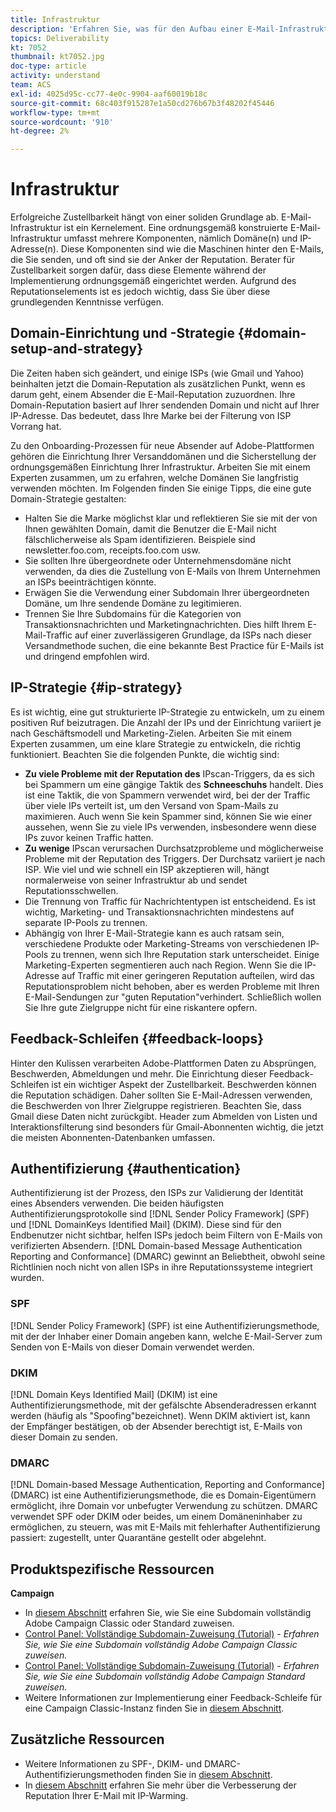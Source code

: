```yaml
---
title: Infrastruktur
description: 'Erfahren Sie, was für den Aufbau einer E-Mail-Infrastruktur erforderlich ist. '
topics: Deliverability
kt: 7052
thumbnail: kt7052.jpg
doc-type: article
activity: understand
team: ACS
exl-id: 4025d95c-cc77-4e0c-9904-aaf60019b18c
source-git-commit: 68c403f915287e1a50cd276b67b3f48202f45446
workflow-type: tm+mt
source-wordcount: '910'
ht-degree: 2%

---
```


# Infrastruktur

Erfolgreiche Zustellbarkeit hängt von einer soliden Grundlage ab. E-Mail-Infrastruktur ist ein Kernelement. Eine ordnungsgemäß konstruierte E-Mail-Infrastruktur umfasst mehrere Komponenten, nämlich Domäne(n) und IP-Adresse(n). Diese Komponenten sind wie die Maschinen hinter den E-Mails, die Sie senden, und oft sind sie der Anker der Reputation. Berater für Zustellbarkeit sorgen dafür, dass diese Elemente während der Implementierung ordnungsgemäß eingerichtet werden. Aufgrund des Reputationselements ist es jedoch wichtig, dass Sie über diese grundlegenden Kenntnisse verfügen.

## Domain-Einrichtung und -Strategie {#domain-setup-and-strategy}

Die Zeiten haben sich geändert, und einige ISPs (wie Gmail und Yahoo) beinhalten jetzt die Domain-Reputation als zusätzlichen Punkt, wenn es darum geht, einem Absender die E-Mail-Reputation zuzuordnen. Ihre Domain-Reputation basiert auf Ihrer sendenden Domain und nicht auf Ihrer IP-Adresse. Das bedeutet, dass Ihre Marke bei der Filterung von ISP Vorrang hat.

Zu den Onboarding-Prozessen für neue Absender auf Adobe-Plattformen gehören die Einrichtung Ihrer Versanddomänen und die Sicherstellung der ordnungsgemäßen Einrichtung Ihrer Infrastruktur. Arbeiten Sie mit einem Experten zusammen, um zu erfahren, welche Domänen Sie langfristig verwenden möchten. Im Folgenden finden Sie einige Tipps, die eine gute Domain-Strategie gestalten:

* Halten Sie die Marke möglichst klar und reflektieren Sie sie mit der von Ihnen gewählten Domain, damit die Benutzer die E-Mail nicht fälschlicherweise als Spam identifizieren. Beispiele sind newsletter.foo.com, receipts.foo.com usw.
* Sie sollten Ihre übergeordnete oder Unternehmensdomäne nicht verwenden, da dies die Zustellung von E-Mails von Ihrem Unternehmen an ISPs beeinträchtigen könnte.
* Erwägen Sie die Verwendung einer Subdomain Ihrer übergeordneten Domäne, um Ihre sendende Domäne zu legitimieren.
* Trennen Sie Ihre Subdomains für die Kategorien von Transaktionsnachrichten und Marketingnachrichten. Dies hilft Ihrem E-Mail-Traffic auf einer zuverlässigeren Grundlage, da ISPs nach dieser Versandmethode suchen, die eine bekannte Best Practice für E-Mails ist und dringend empfohlen wird.

## IP-Strategie {#ip-strategy}

Es ist wichtig, eine gut strukturierte IP-Strategie zu entwickeln, um zu einem positiven Ruf beizutragen. Die Anzahl der IPs und der Einrichtung variiert je nach Geschäftsmodell und Marketing-Zielen. Arbeiten Sie mit einem Experten zusammen, um eine klare Strategie zu entwickeln, die richtig funktioniert. Beachten Sie die folgenden Punkte, die wichtig sind:

* **Zu viele Probleme mit der Reputation des** IPscan-Triggers, da es sich bei Spammern um eine gängige Taktik des  **Schneeschuhs** handelt. Dies ist eine Taktik, die von Spammern verwendet wird, bei der der Traffic über viele IPs verteilt ist, um den Versand von Spam-Mails zu maximieren. Auch wenn Sie kein Spammer sind, können Sie wie einer aussehen, wenn Sie zu viele IPs verwenden, insbesondere wenn diese IPs zuvor keinen Traffic hatten.
* **Zu wenige** IPscan verursachen Durchsatzprobleme und möglicherweise Probleme mit der Reputation des Triggers. Der Durchsatz variiert je nach ISP. Wie viel und wie schnell ein ISP akzeptieren will, hängt normalerweise von seiner Infrastruktur ab und sendet Reputationsschwellen.
* Die Trennung von Traffic für Nachrichtentypen ist entscheidend. Es ist wichtig, Marketing- und Transaktionsnachrichten mindestens auf separate IP-Pools zu trennen.
* Abhängig von Ihrer E-Mail-Strategie kann es auch ratsam sein, verschiedene Produkte oder Marketing-Streams von verschiedenen IP-Pools zu trennen, wenn sich Ihre Reputation stark unterscheidet. Einige Marketing-Experten segmentieren auch nach Region. Wenn Sie die IP-Adresse auf Traffic mit einer geringeren Reputation aufteilen, wird das Reputationsproblem nicht behoben, aber es werden Probleme mit Ihren E-Mail-Sendungen zur &quot;guten Reputation&quot;verhindert. Schließlich wollen Sie Ihre gute Zielgruppe nicht für eine riskantere opfern.

## Feedback-Schleifen {#feedback-loops}

Hinter den Kulissen verarbeiten Adobe-Plattformen Daten zu Absprüngen, Beschwerden, Abmeldungen und mehr. Die Einrichtung dieser Feedback-Schleifen ist ein wichtiger Aspekt der Zustellbarkeit. Beschwerden können die Reputation schädigen. Daher sollten Sie E-Mail-Adressen verwenden, die Beschwerden von Ihrer Zielgruppe registrieren. Beachten Sie, dass Gmail diese Daten nicht zurückgibt. Header zum Abmelden von Listen und Interaktionsfilterung sind besonders für Gmail-Abonnenten wichtig, die jetzt die meisten Abonnenten-Datenbanken umfassen.

## Authentifizierung {#authentication}

Authentifizierung ist der Prozess, den ISPs zur Validierung der Identität eines Absenders verwenden. Die beiden häufigsten Authentifizierungsprotokolle sind [!DNL Sender Policy Framework] (SPF) und [!DNL DomainKeys Identified Mail] (DKIM). Diese sind für den Endbenutzer nicht sichtbar, helfen ISPs jedoch beim Filtern von E-Mails von verifizierten Absendern. [!DNL Domain-based Message Authentication Reporting and Conformance] (DMARC) gewinnt an Beliebtheit, obwohl seine Richtlinien noch nicht von allen ISPs in ihre Reputationssysteme integriert wurden.

### SPF

[!DNL Sender Policy Framework] (SPF) ist eine Authentifizierungsmethode, mit der der Inhaber einer Domain angeben kann, welche E-Mail-Server zum Senden von E-Mails von dieser Domain verwendet werden.

### DKIM

[!DNL Domain Keys Identified Mail] (DKIM) ist eine Authentifizierungsmethode, mit der gefälschte Absenderadressen erkannt werden (häufig als &quot;Spoofing&quot;bezeichnet). Wenn DKIM aktiviert ist, kann der Empfänger bestätigen, ob der Absender berechtigt ist, E-Mails von dieser Domain zu senden.

### DMARC

[!DNL Domain-based Message Authentication, Reporting and Conformance] (DMARC) ist eine Authentifizierungsmethode, die es Domain-Eigentümern ermöglicht, ihre Domain vor unbefugter Verwendung zu schützen. DMARC verwendet SPF oder DKIM oder beides, um einem Domäneninhaber zu ermöglichen, zu steuern, was mit E-Mails mit fehlerhafter Authentifizierung passiert: zugestellt, unter Quarantäne gestellt oder abgelehnt.

## Produktspezifische Ressourcen

**Campaign**

* In [diesem Abschnitt](/help/additional-resources/ac-domain-name-setup.md) erfahren Sie, wie Sie eine Subdomain vollständig Adobe Campaign Classic oder Standard zuweisen.
* [Control Panel: Vollständige Subdomain-Zuweisung (Tutorial)](https://experienceleague.adobe.com/docs/campaign-classic-learn/control-panel/subdomains-and-certificates/subdomain-delegation.html)  -  *Erfahren Sie, wie Sie eine Subdomain vollständig Adobe Campaign Classic zuweisen.*
* [Control Panel: Vollständige Subdomain-Zuweisung (Tutorial)](https://experienceleague.adobe.com/docs/campaign-standard-learn/control-panel/subdomains-and-certificates/subdomain-delegation.html)  -  *Erfahren Sie, wie Sie eine Subdomain vollständig Adobe Campaign Standard zuweisen.*
* Weitere Informationen zur Implementierung einer Feedback-Schleife für eine Campaign Classic-Instanz finden Sie in [diesem Abschnitt](/help/additional-resources/acc-technical-recommendations.md#feedback-loop-acc).

## Zusätzliche Ressourcen

* Weitere Informationen zu SPF-, DKIM- und DMARC-Authentifizierungsmethoden finden Sie in [diesem Abschnitt](/help/additional-resources/authentication.md).
* In [diesem Abschnitt](/help/additional-resources/increase-reputation-with-ip-warming.md) erfahren Sie mehr über die Verbesserung der Reputation Ihrer E-Mail mit IP-Warming.
